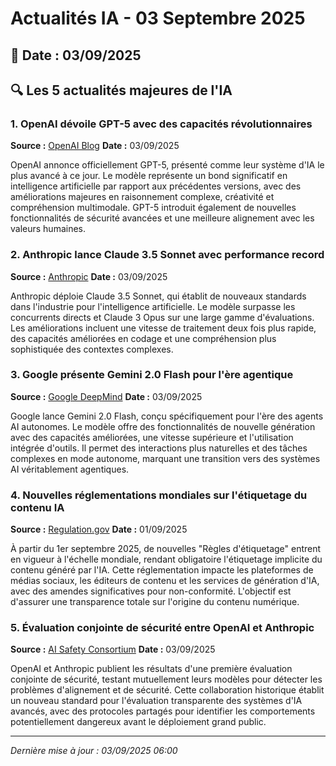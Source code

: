 # Actualités IA - 03 Septembre 2025

## 📅 Date : 03/09/2025

## 🔍 Les 5 actualités majeures de l'IA

### 1. OpenAI dévoile GPT-5 avec des capacités révolutionnaires
**Source :** [OpenAI Blog](https://openai.com/blog/gpt-5)
**Date :** 03/09/2025

OpenAI annonce officiellement GPT-5, présenté comme leur système d'IA le plus avancé à ce jour. Le modèle représente un bond significatif en intelligence artificielle par rapport aux précédentes versions, avec des améliorations majeures en raisonnement complexe, créativité et compréhension multimodale. GPT-5 introduit également de nouvelles fonctionnalités de sécurité avancées et une meilleure alignement avec les valeurs humaines.

### 2. Anthropic lance Claude 3.5 Sonnet avec performance record
**Source :** [Anthropic](https://anthropic.com/news/claude-3-5-sonnet)
**Date :** 03/09/2025

Anthropic déploie Claude 3.5 Sonnet, qui établit de nouveaux standards dans l'industrie pour l'intelligence artificielle. Le modèle surpasse les concurrents directs et Claude 3 Opus sur une large gamme d'évaluations. Les améliorations incluent une vitesse de traitement deux fois plus rapide, des capacités améliorées en codage et une compréhension plus sophistiquée des contextes complexes.

### 3. Google présente Gemini 2.0 Flash pour l'ère agentique
**Source :** [Google DeepMind](https://deepmind.google/gemini-2-flash)
**Date :** 03/09/2025

Google lance Gemini 2.0 Flash, conçu spécifiquement pour l'ère des agents AI autonomes. Le modèle offre des fonctionnalités de nouvelle génération avec des capacités améliorées, une vitesse supérieure et l'utilisation intégrée d'outils. Il permet des interactions plus naturelles et des tâches complexes en mode autonome, marquant une transition vers des systèmes AI véritablement agentiques.

### 4. Nouvelles réglementations mondiales sur l'étiquetage du contenu IA
**Source :** [Regulation.gov](https://www.regulation.gov/ai-labeling-2025)
**Date :** 01/09/2025

À partir du 1er septembre 2025, de nouvelles "Règles d'étiquetage" entrent en vigueur à l'échelle mondiale, rendant obligatoire l'étiquetage implicite du contenu généré par l'IA. Cette réglementation impacte les plateformes de médias sociaux, les éditeurs de contenu et les services de génération d'IA, avec des amendes significatives pour non-conformité. L'objectif est d'assurer une transparence totale sur l'origine du contenu numérique.

### 5. Évaluation conjointe de sécurité entre OpenAI et Anthropic
**Source :** [AI Safety Consortium](https://aisafety.org/joint-evaluation-2025)
**Date :** 03/09/2025

OpenAI et Anthropic publient les résultats d'une première évaluation conjointe de sécurité, testant mutuellement leurs modèles pour détecter les problèmes d'alignement et de sécurité. Cette collaboration historique établit un nouveau standard pour l'évaluation transparente des systèmes d'IA avancés, avec des protocoles partagés pour identifier les comportements potentiellement dangereux avant le déploiement grand public.

---

*Dernière mise à jour : 03/09/2025 06:00*